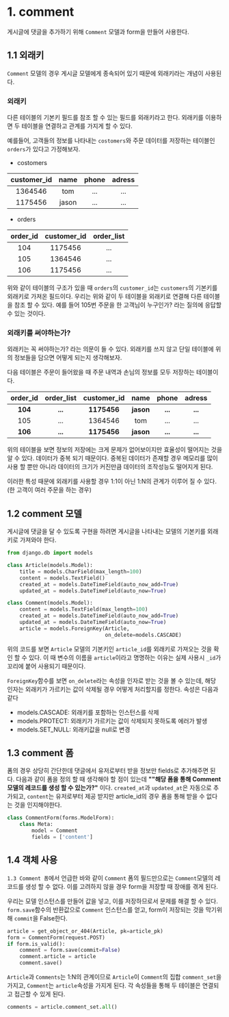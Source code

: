 # 1. comment

게시글에 댓글을 추가하기 위해 `Comment` 모델과 form을 만들어 사용한다.



## 1.1 외래키

`Comment` 모델의 경우 게시글 모델에게 종속되어 있기 때문에 외래키라는 개념이 사용된다. 



### 외래키

다른 테이블의 기본키 필드를 참조 할 수 있는 필드를 외래키라고 한다. 외래키를 이용하면 두 테이블을 연결하고 관계를 가지게 할 수 있다.

예를들어, 고객들의 정보를 나타내는 `costomers`와 주문 데이터를 저장하는 테이블인 `orders`가 있다고 가정해보자. 

- costomers

| customer_id | name  | phone | adress |
| :---------: | :---: | :---: | :----: |
|   1364546   |  tom  |  ...  |  ...   |
|   1175456   | jason |  ...  |  ...   |

- orders

| order_id | customer_id | order_list |
| :------: | :---------: | :--------: |
|   104    |   1175456   |    ...     |
|   105    |   1364546   |    ...     |
|   106    |   1175456   |    ...     |



위와 같이 테이블의 구조가 있을 때 `orders`의 `customer_id`는 `customers`의 기본키를 외래키로 가져온 필드이다. 우리는 위와 같이 두 테이블을 외래키로 연결해 다른 테이블을 참조 할 수 있다. 예를 들어 105번 주문을 한 고객님이 누구인가? 라는 질의에 응답할 수 있는 것이다.



### 외래키를 써야하는가?

외래키는 꼭 써야하는가? 라는 의문이 들 수 있다. 외래키를 쓰지 않고 단일 테이블에 위의 정보들을 담으면 어떻게 되는지 생각해보자.

다음 테이블은 주문이 들어왔을 때 주문 내역과 손님의 정보를 모두 저장하는 테이블이다.

| order_id | order_list | customer_id |   name    |  phone  | adress  |
| :------: | :--------: | :---------: | :-------: | :-----: | :-----: |
| **104**  |  **...**   | **1175456** | **jason** | **...** | **...** |
|   105    |    ...     |   1364546   |    tom    |   ...   |   ...   |
| **106**  |  **...**   | **1175456** | **jason** | **...** | **...** |



위의 테이블을 보면 정보의 저장에는 크게 문제가 없어보이지만 효율성이 떨어지는 것을 알 수 있다. 데이터가 중복 되기 때문이다. 중복된 데이터가 존재할 경우 메모리를 많이 사용 할 뿐만 아니라 데이터의 크기가 커진만큼 데이터의 조작성능도 떨어지게 된다.

이러한 특성 때문에 외래키를 사용할 경우 1:1이 아닌 1:N의 관계가 이루어 질 수 있다. (한 고객이 여러 주문을 하는 경우)



## 1.2 comment 모델

게시글에 댓글을 달 수 있도록 구현을 하려면 게시글을 나타내는 모델의 기본키를 외래키로 가져와야 한다.

```python
from django.db import models

class Article(models.Model):
    title = models.CharField(max_length=100)
    content = models.TextField()
    created_at = models.DateTimeField(auto_now_add=True)
    updated_at = models.DateTimeField(auto_now=True)

class Comment(models.Model):
    content = models.TextField(max_length=100)
    created_at = models.DateTimeField(auto_now_add=True)
    updated_at = models.DateTimeField(auto_now=True)
    article = models.ForeignKey(Article,
                                on_delete=models.CASCADE)
```



위의 코드를 보면 `Article` 모델의 기본키인 `article_id`를 외래키로 가져오는 것을 확인 할 수 있다. 이 때 변수의 이름을 `article`이라고 명명하는 이유는 실제 사용시 `_id`가 꼬리에 붙어 사용되기 때문이다.

`ForeignKey`함수를 보면 `on_delete`라는 속성을 인자로 받는 것을 볼 수 있는데, 해당 인자는 외래키가 가르키는 값이 삭제될 경우 어떻게 처리할지를 정한다. 속성은 다음과 같다

- models.CASCADE: 외래키를 포함하는 인스턴스를 삭제
- models.PROTECT: 외래키가 가르키는 값이 삭제되지 못하도록 에러가 발생
- models.SET_NULL: 외래키값을 null로 변경



## 1.3 comment 폼

폼의 경우 상당히 간단한데 댓글에서 유저로부터 받을 정보만 fields로 추가해주면 된다. 다음과 같이 폼을 정의 할 때 생각해야 할 점이 있는데 **""해당 폼을 통해 Comment모델의 레코드를 생성 할 수 있는가?"** 이다. `created_at`과 `updated_at`은 자동으로 추가되고, `content`는 유저로부터 제공 받지만 article_id의 경우 폼을 통해 받을 수 없다는 것을 인지해야한다.

```python
class CommentForm(forms.ModelForm):
    class Meta:
        model = Comment
        fields = ['content']
```



## 1.4 객체 사용

`1.3 Comment 폼`에서 언급한 바와 같이 `Comment` 폼의 필드만으로는 `Comment`모델의 레코드를 생성 할 수 없다. 이를 고려하지 않을 경우 form을 저장할 때 장애를 겪게 된다.

우리는 모델 인스턴스를 만들어 값을 넣고, 이를 저장하므로서 문제를 해결 할 수 있다. `form.save`함수의 반환값으로 `Comment` 인스턴스를 얻고, form이 저장되는 것을 막기위해 `commit`을 False한다.

```python
article = get_object_or_404(Article, pk=article_pk)
form = CommentForm(request.POST)
if form.is_valid():
    comment = form.save(commit=False)
    comment.article = article
    comment.save()
```



`Article`과 `Comments`는 1:N의 관계이므로 `Article`이 `Comment`의 집합 `comment_set`을 가지고, `Comment`는 `article`속성을 가지게 된다. 각 속성들을 통해 두 테이블은 연결되고 접근할 수 있게 된다.

```python
comments = article.comment_set.all()
```

